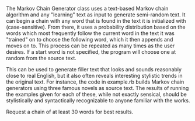 The Markov Chain Generator class uses a text-based Markov chain algorithm and any "learning" text as input to generate semi-random text. It can begin a chain with any word that is found in the text it is initialized with (case-sensitive). From there, it uses a probability distribution based on the words which most frequently follow the current word in the text it was "trained" on to choose the following word, which it then appends and moves on to. This process can be repeated as many times as the user desires. If a start word is not specified, the program will choose one at random from the source text.

This can be used to generate filler text that looks and sounds reasonably close to real English, but it also often reveals interesting stylistic trends in the original text. For instance, the code in example.rb builds Markov chain generators using three famous novels as source text. The results of running the examples given for each of these, while not exactly sensical, should be stylistically and syntactically recognizable to anyone familiar with the works.

Request a chain of at least 30 words for best results.
